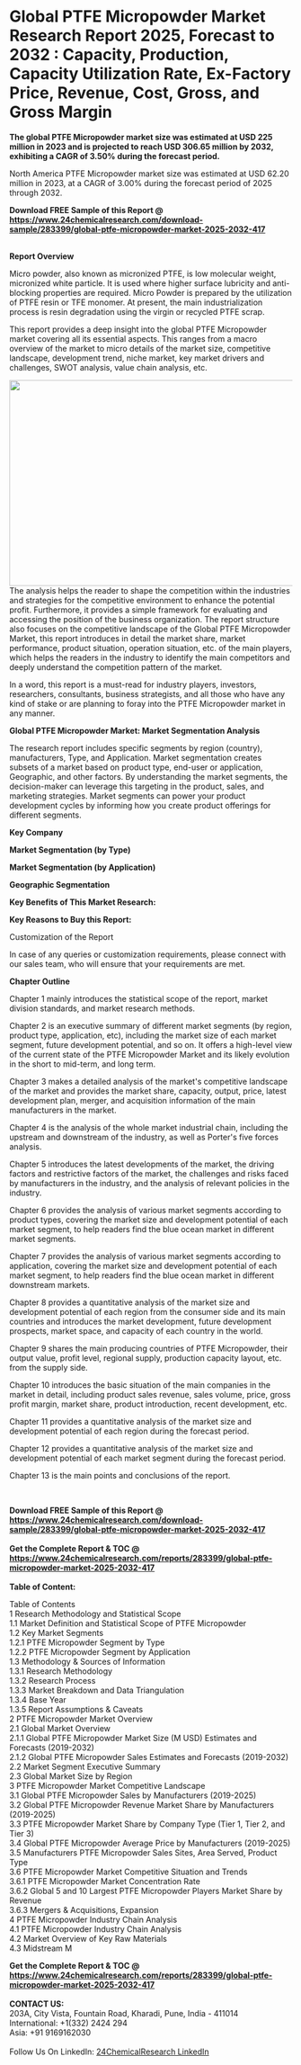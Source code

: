 <h1>Global PTFE Micropowder Market Research Report 2025, Forecast to 2032 : Capacity, Production, Capacity Utilization Rate, Ex-Factory Price, Revenue, Cost, Gross, and Gross Margin</h1><p><strong>The global PTFE Micropowder market size was estimated at USD 225 million in 2023 and is projected to reach USD 306.65 million by 2032, exhibiting a CAGR of 3.50% during the forecast period.</strong></p><p>
</p><p>
North America PTFE Micropowder market size was estimated at USD 62.20 million in 2023, at a CAGR of 3.00% during the forecast period of 2025 through 2032.</p><div><b>Download FREE Sample of this Report @ 
            <a href="https://www.24chemicalresearch.com/download-sample/283399/global-ptfe-micropowder-market-2025-2032-417">
            https://www.24chemicalresearch.com/download-sample/283399/global-ptfe-micropowder-market-2025-2032-417</a></b></div><br><p>
</p><p><strong>Report Overview</strong></p><p>
</p><p>Micro powder, also known as micronized PTFE, is low molecular weight, micronized white particle. It is used where higher surface lubricity and anti-blocking properties are required. Micro Powder is prepared by the utilization of PTFE resin or TFE monomer. At present, the main industrialization process is resin degradation using the virgin or recycled PTFE scrap.</p><p>
</p><p>This report provides a deep insight into the global PTFE Micropowder market covering all its essential aspects. This ranges from a macro overview of the market to micro details of the market size, competitive landscape, development trend, niche market, key market drivers and challenges, SWOT analysis, value chain analysis, etc.</p><p>
</p><p></p><p>
</p><p><img alt="" src="https://24chemicalresearch.com/assets/report-images/PTFEMicropowder.png" style="height:366px; width:731px">The analysis helps the reader to shape the competition within the industries and strategies for the competitive environment to enhance the potential profit. Furthermore, it provides a simple framework for evaluating and accessing the position of the business organization. The report structure also focuses on the competitive landscape of the Global PTFE Micropowder Market, this report introduces in detail the market share, market performance, product situation, operation situation, etc. of the main players, which helps the readers in the industry to identify the main competitors and deeply understand the competition pattern of the market.</p><p>
In a word, this report is a must-read for industry players, investors, researchers, consultants, business strategists, and all those who have any kind of stake or are planning to foray into the PTFE Micropowder market in any manner.</p><p>
</p><p><strong>Global PTFE Micropowder Market: Market Segmentation Analysis</strong></p><p>
</p><p>The research report includes specific segments by region (country), manufacturers, Type, and Application. Market segmentation creates subsets of a market based on product type, end-user or application, Geographic, and other factors. By understanding the market segments, the decision-maker can leverage this targeting in the product, sales, and marketing strategies. Market segments can power your product development cycles by informing how you create product offerings for different segments.</p><p>
</p><p><strong>Key Company</strong></p><p>
</p><p>
</p><p><strong>Market Segmentation (by Type)</strong></p><p>
</p><p>
</p><p><strong>Market Segmentation (by Application)</strong></p><p>
</p><p>
</p><p></p><p>
<strong>Geographic Segmentation</strong></p><p>
</p><p>
</p><p><strong>Key Benefits of This Market Research:</strong></p><p>
</p><p>
</p><p><strong>Key Reasons to Buy this Report:</strong></p><p>
</p><p>
</p><p>Customization of the Report</p><p>
In case of any queries or customization requirements, please connect with our sales team, who will ensure that your requirements are met.</p><p>
</p><p><strong>Chapter Outline</strong></p><p>
</p><p>Chapter 1 mainly introduces the statistical scope of the report, market division standards, and market research methods.</p><p>
Chapter 2 is an executive summary of different market segments (by region, product type, application, etc), including the market size of each market segment, future development potential, and so on. It offers a high-level view of the current state of the PTFE Micropowder Market and its likely evolution in the short to mid-term, and long term.</p><p>
Chapter 3 makes a detailed analysis of the market's competitive landscape of the market and provides the market share, capacity, output, price, latest development plan, merger, and acquisition information of the main manufacturers in the market.</p><p>
Chapter 4 is the analysis of the whole market industrial chain, including the upstream and downstream of the industry, as well as Porter's five forces analysis.</p><p>
Chapter 5 introduces the latest developments of the market, the driving factors and restrictive factors of the market, the challenges and risks faced by manufacturers in the industry, and the analysis of relevant policies in the industry.</p><p>
Chapter 6 provides the analysis of various market segments according to product types, covering the market size and development potential of each market segment, to help readers find the blue ocean market in different market segments.</p><p>
Chapter 7 provides the analysis of various market segments according to application, covering the market size and development potential of each market segment, to help readers find the blue ocean market in different downstream markets.</p><p>
Chapter 8 provides a quantitative analysis of the market size and development potential of each region from the consumer side and its main countries and introduces the market development, future development prospects, market space, and capacity of each country in the world.</p><p>
Chapter 9 shares the main producing countries of PTFE Micropowder, their output value, profit level, regional supply, production capacity layout, etc. from the supply side.</p><p>
Chapter 10 introduces the basic situation of the main companies in the market in detail, including product sales revenue, sales volume, price, gross profit margin, market share, product introduction, recent development, etc.</p><p>
Chapter 11 provides a quantitative analysis of the market size and development potential of each region during the forecast period.</p><p>
Chapter 12 provides a quantitative analysis of the market size and development potential of each market segment during the forecast period.</p><p>
Chapter 13 is the main points and conclusions of the report.</p><p>
 </p><div><b>Download FREE Sample of this Report @ 
            <a href="https://www.24chemicalresearch.com/download-sample/283399/global-ptfe-micropowder-market-2025-2032-417">
            https://www.24chemicalresearch.com/download-sample/283399/global-ptfe-micropowder-market-2025-2032-417</a></b></div><br><div><b>Get the Complete Report & TOC @ 
            <a href="https://www.24chemicalresearch.com/reports/283399/global-ptfe-micropowder-market-2025-2032-417">
            https://www.24chemicalresearch.com/reports/283399/global-ptfe-micropowder-market-2025-2032-417</a></b></div><br>
            <b>Table of Content:</b><p>Table of Contents<br />
1 Research Methodology and Statistical Scope<br />
1.1 Market Definition and Statistical Scope of PTFE Micropowder<br />
1.2 Key Market Segments<br />
1.2.1 PTFE Micropowder Segment by Type<br />
1.2.2 PTFE Micropowder Segment by Application<br />
1.3 Methodology & Sources of Information<br />
1.3.1 Research Methodology<br />
1.3.2 Research Process<br />
1.3.3 Market Breakdown and Data Triangulation<br />
1.3.4 Base Year<br />
1.3.5 Report Assumptions & Caveats<br />
2 PTFE Micropowder Market Overview<br />
2.1 Global Market Overview<br />
2.1.1 Global PTFE Micropowder Market Size (M USD) Estimates and Forecasts (2019-2032)<br />
2.1.2 Global PTFE Micropowder Sales Estimates and Forecasts (2019-2032)<br />
2.2 Market Segment Executive Summary<br />
2.3 Global Market Size by Region<br />
3 PTFE Micropowder Market Competitive Landscape<br />
3.1 Global PTFE Micropowder Sales by Manufacturers (2019-2025)<br />
3.2 Global PTFE Micropowder Revenue Market Share by Manufacturers (2019-2025)<br />
3.3 PTFE Micropowder Market Share by Company Type (Tier 1, Tier 2, and Tier 3)<br />
3.4 Global PTFE Micropowder Average Price by Manufacturers (2019-2025)<br />
3.5 Manufacturers PTFE Micropowder Sales Sites, Area Served, Product Type<br />
3.6 PTFE Micropowder Market Competitive Situation and Trends<br />
3.6.1 PTFE Micropowder Market Concentration Rate<br />
3.6.2 Global 5 and 10 Largest PTFE Micropowder Players Market Share by Revenue<br />
3.6.3 Mergers & Acquisitions, Expansion<br />
4 PTFE Micropowder Industry Chain Analysis<br />
4.1 PTFE Micropowder Industry Chain Analysis<br />
4.2 Market Overview of Key Raw Materials<br />
4.3 Midstream M</p><div><b>Get the Complete Report & TOC @ 
            <a href="https://www.24chemicalresearch.com/reports/283399/global-ptfe-micropowder-market-2025-2032-417">
            https://www.24chemicalresearch.com/reports/283399/global-ptfe-micropowder-market-2025-2032-417</a></b></div><br><b>CONTACT US:</b><br>
            203A, City Vista, Fountain Road, Kharadi, Pune, India - 411014<br>
            International: +1(332) 2424 294<br>
            Asia: +91 9169162030 <br><br>
            Follow Us On LinkedIn: <a href="https://www.linkedin.com/company/24chemicalresearch/">24ChemicalResearch LinkedIn</a>